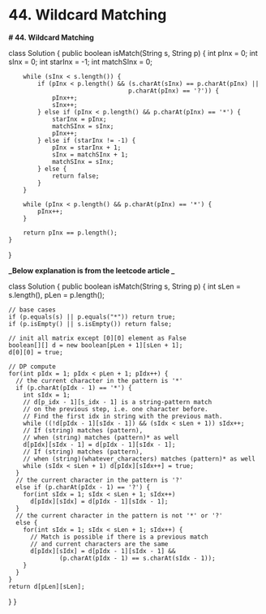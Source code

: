 # 44. Wildcard Matching

**# 44. Wildcard Matching**

class Solution {
    public boolean isMatch(String s, String p) {
        int pInx = 0;
        int sInx = 0;
        int starInx = -1;
        int matchSInx = 0;
        
        while (sInx < s.length()) {
            if (pInx < p.length() && (s.charAt(sInx) == p.charAt(pInx) ||
                                     p.charAt(pInx) == '?')) {
                pInx++;
                sInx++;
            } else if (pInx < p.length() && p.charAt(pInx) == '*') {
                starInx = pInx;
                matchSInx = sInx;
                pInx++;
            } else if (starInx != -1) {
                pInx = starInx + 1;
                sInx = matchSInx + 1;
                matchSInx = sInx;
            } else {
                return false;
            }
        }
        
        while (pInx < p.length() && p.charAt(pInx) == '*') {
            pInx++;
        }
        
        return pInx == p.length();
    }
}

**_Below explanation is from the leetcode article _**

class Solution {
  public boolean isMatch(String s, String p) {
    int sLen = s.length(), pLen = p.length();

    // base cases
    if (p.equals(s) || p.equals("*")) return true;
    if (p.isEmpty() || s.isEmpty()) return false;

    // init all matrix except [0][0] element as False
    boolean[][] d = new boolean[pLen + 1][sLen + 1];
    d[0][0] = true;

    // DP compute
    for(int pIdx = 1; pIdx < pLen + 1; pIdx++) {
      // the current character in the pattern is '*'
      if (p.charAt(pIdx - 1) == '*') {
        int sIdx = 1;
        // d[p_idx - 1][s_idx - 1] is a string-pattern match
        // on the previous step, i.e. one character before.
        // Find the first idx in string with the previous math.
        while ((!d[pIdx - 1][sIdx - 1]) && (sIdx < sLen + 1)) sIdx++;
        // If (string) matches (pattern),
        // when (string) matches (pattern)* as well
        d[pIdx][sIdx - 1] = d[pIdx - 1][sIdx - 1];
        // If (string) matches (pattern),
        // when (string)(whatever_characters) matches (pattern)* as well
        while (sIdx < sLen + 1) d[pIdx][sIdx++] = true;
      }
      // the current character in the pattern is '?'
      else if (p.charAt(pIdx - 1) == '?') {
        for(int sIdx = 1; sIdx < sLen + 1; sIdx++)
          d[pIdx][sIdx] = d[pIdx - 1][sIdx - 1];
      }
      // the current character in the pattern is not '*' or '?'
      else {
        for(int sIdx = 1; sIdx < sLen + 1; sIdx++) {
          // Match is possible if there is a previous match
          // and current characters are the same
          d[pIdx][sIdx] = d[pIdx - 1][sIdx - 1] &&
                  (p.charAt(pIdx - 1) == s.charAt(sIdx - 1));
        }
      }
    }
    return d[pLen][sLen];
  }
}
